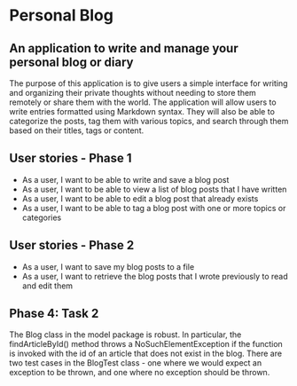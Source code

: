 # Personal Blog

## An application to write and manage your personal blog or diary

The purpose of this application is to give users a simple interface for 
writing and organizing their private thoughts without needing to store them remotely
or share them with the world. The application will allow users to write entries
formatted using Markdown syntax. They will also be able to categorize the posts, 
tag them with various topics, and search through them based on their titles, tags
or content. 


## User stories - Phase 1
- As a user, I want to be able to write and save a blog post
- As a user, I want to be able to view a list of blog posts that I have written
- As a user, I want to be able to edit a blog post that already exists
- As a user, I want to be able to tag a blog post with one or more topics 
  or categories
  
## User stories - Phase 2
- As a user, I want to save my blog posts to a file
- As a user, I want to retrieve the blog posts that I wrote previously to read and edit them

## Phase 4: Task 2
The Blog class in the model package is robust. In particular, the
findArticleById() method throws a NoSuchElementException if the function is invoked
with the id of an article that does not exist in the blog. There are two test cases
in the BlogTest class - one where we would expect an exception to be thrown, and one
where no exception should be thrown. 